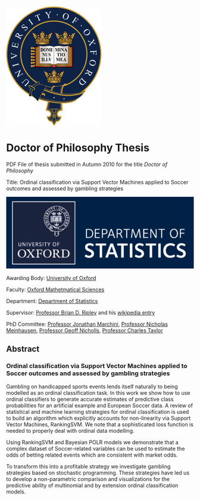 ![](oxford_university_circlet.png)

# Doctor of Philosophy Thesis

PDF File of thesis submitted in Autumn 2010 for the title *Doctor of Philosophy*

Title: Ordinal classification via Support Vector Machines applied to Soccer outcomes and assessed by gambling strategies

![](department_of_statistics.png)

Awarding Body: [University of Oxford](http://www.ox.ac.uk/)

Faculty: [Oxford Mathetmatical Sciences](https://www.maths.ox.ac.uk/)

Department: [Department of Statistics](https://www.stats.ox.ac.uk/) 

Supervisor: [Professor Brian D. Ripley](http://www.stats.ox.ac.uk/~ripley/) and his [wikipedia entry](https://en.wikipedia.org/wiki/Brian_D._Ripley) 

PhD Committee: [Professor Jonathan Marchini](https://jmarchini.org/), [Professor Nicholas Meinhausen](https://stat.ethz.ch/~nicolai/), [Professor Geoff Nicholls](http://www.stats.ox.ac.uk/~nicholls/), [Professor Charles Taylor](https://physicalsciences.leeds.ac.uk/staff/84/professor-charles-taylor)

## Abstract

### Ordinal classification via Support Vector Machines applied to Soccer outcomes and assessed by gambling strategies


Gambling on handicapped sports events lends itself naturally to being modelled as an ordinal classification task. In this work we show how to use ordinal classifiers to generate accurate estimates of predictive
class probabilities for an artificial example and European Soccer data. A review of statistical and machine learning strategies for ordinal classification is used to build an algorithm which explicitly accounts
for non-linearity via Support Vector Machines, RankingSVM. We note that a sophisticated loss function is needed to properly deal with ordinal data modelling.

Using RankingSVM and Bayesian POLR models we demonstrate that a complex dataset of Soccer-related variables can be used to estimate the odds of betting related events which are consistent with market odds.

To transform this into a profitable strategy we investigate gambling strategies based on stochastic programming. These strategies have led us to develop a non-parametric comparison and visualizations for the predictive ability of multinomial and by extension ordinal classification models.